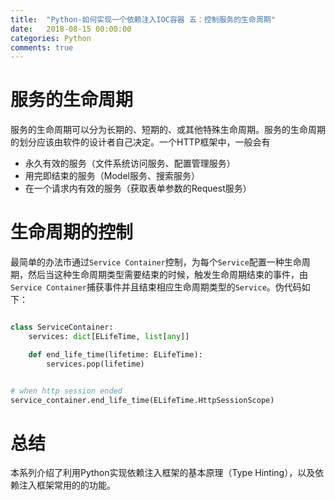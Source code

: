 ```yaml
---
title:  "Python-如何实现一个依赖注入IOC容器 五：控制服务的生命周期"
date:   2018-08-15 00:00:00
categories: Python
comments: true
---
```


# 服务的生命周期

服务的生命周期可以分为长期的、短期的、或其他特殊生命周期。服务的生命周期的划分应该由软件的设计者自己决定。一个HTTP框架中，一般会有
* 永久有效的服务（文件系统访问服务、配置管理服务）
* 用完即结束的服务（Model服务、搜索服务）
* 在一个请求内有效的服务（获取表单参数的Request服务）

# 生命周期的控制

最简单的办法市通过`Service Container`控制，为每个`Service`配置一种生命周期，然后当这种生命周期类型需要结束的时候，触发生命周期结束的事件，由`Service Container`捕获事件并且结束相应生命周期类型的`Service`。伪代码如下：

```Python

class ServiceContainer:
    services: dict[ELifeTime, list[any]]

    def end_life_time(lifetime: ELifeTime):
        services.pop(lifetime)


# when http session ended
service_container.end_life_time(ELifeTime.HttpSessionScope)

```

# 总结

本系列介绍了利用Python实现依赖注入框架的基本原理（Type Hinting），以及依赖注入框架常用的的功能。